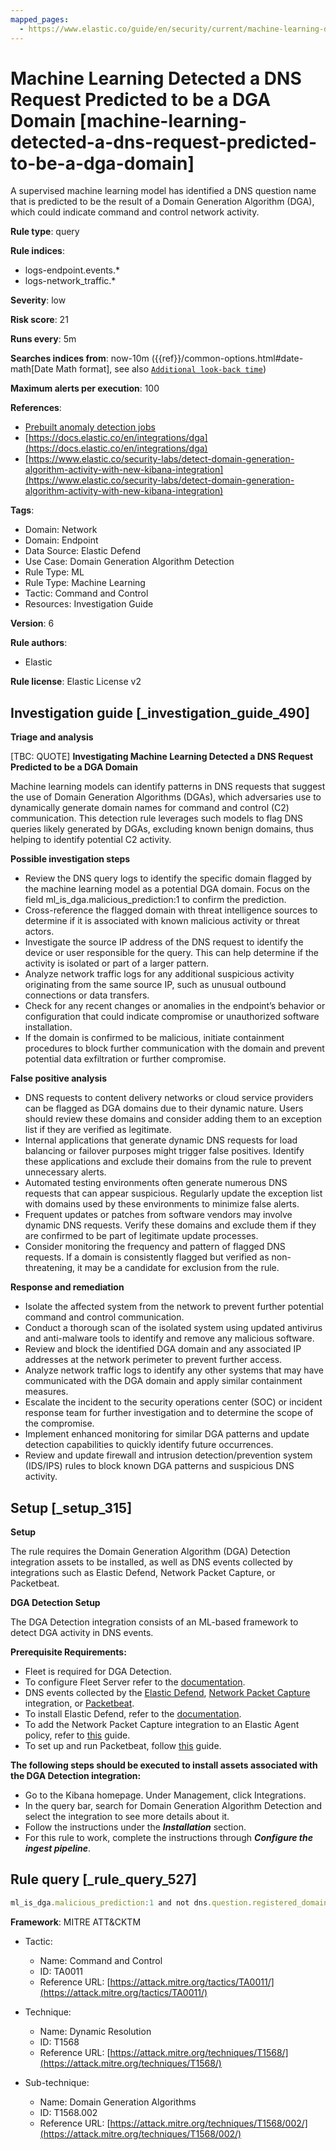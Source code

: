 ```yaml
---
mapped_pages:
  - https://www.elastic.co/guide/en/security/current/machine-learning-detected-a-dns-request-predicted-to-be-a-dga-domain.html
---
```


# Machine Learning Detected a DNS Request Predicted to be a DGA Domain [machine-learning-detected-a-dns-request-predicted-to-be-a-dga-domain]

A supervised machine learning model has identified a DNS question name that is predicted to be the result of a Domain Generation Algorithm (DGA), which could indicate command and control network activity.

**Rule type**: query

**Rule indices**:

* logs-endpoint.events.*
* logs-network_traffic.*

**Severity**: low

**Risk score**: 21

**Runs every**: 5m

**Searches indices from**: now-10m ({{ref}}/common-options.html#date-math[Date Math format], see also [`Additional look-back time`](docs-content://solutions/security/detect-and-alert/create-detection-rule.md#rule-schedule))

**Maximum alerts per execution**: 100

**References**:

* [Prebuilt anomaly detection jobs](docs-content://reference/security/prebuilt-anomaly-detection-jobs.md)
* [https://docs.elastic.co/en/integrations/dga](https://docs.elastic.co/en/integrations/dga)
* [https://www.elastic.co/security-labs/detect-domain-generation-algorithm-activity-with-new-kibana-integration](https://www.elastic.co/security-labs/detect-domain-generation-algorithm-activity-with-new-kibana-integration)

**Tags**:

* Domain: Network
* Domain: Endpoint
* Data Source: Elastic Defend
* Use Case: Domain Generation Algorithm Detection
* Rule Type: ML
* Rule Type: Machine Learning
* Tactic: Command and Control
* Resources: Investigation Guide

**Version**: 6

**Rule authors**:

* Elastic

**Rule license**: Elastic License v2

## Investigation guide [_investigation_guide_490]

**Triage and analysis**

[TBC: QUOTE]
**Investigating Machine Learning Detected a DNS Request Predicted to be a DGA Domain**

Machine learning models can identify patterns in DNS requests that suggest the use of Domain Generation Algorithms (DGAs), which adversaries use to dynamically generate domain names for command and control (C2) communication. This detection rule leverages such models to flag DNS queries likely generated by DGAs, excluding known benign domains, thus helping to identify potential C2 activity.

**Possible investigation steps**

* Review the DNS query logs to identify the specific domain flagged by the machine learning model as a potential DGA domain. Focus on the field ml_is_dga.malicious_prediction:1 to confirm the prediction.
* Cross-reference the flagged domain with threat intelligence sources to determine if it is associated with known malicious activity or threat actors.
* Investigate the source IP address of the DNS request to identify the device or user responsible for the query. This can help determine if the activity is isolated or part of a larger pattern.
* Analyze network traffic logs for any additional suspicious activity originating from the same source IP, such as unusual outbound connections or data transfers.
* Check for any recent changes or anomalies in the endpoint’s behavior or configuration that could indicate compromise or unauthorized software installation.
* If the domain is confirmed to be malicious, initiate containment procedures to block further communication with the domain and prevent potential data exfiltration or further compromise.

**False positive analysis**

* DNS requests to content delivery networks or cloud service providers can be flagged as DGA domains due to their dynamic nature. Users should review these domains and consider adding them to an exception list if they are verified as legitimate.
* Internal applications that generate dynamic DNS requests for load balancing or failover purposes might trigger false positives. Identify these applications and exclude their domains from the rule to prevent unnecessary alerts.
* Automated testing environments often generate numerous DNS requests that can appear suspicious. Regularly update the exception list with domains used by these environments to minimize false alerts.
* Frequent updates or patches from software vendors may involve dynamic DNS requests. Verify these domains and exclude them if they are confirmed to be part of legitimate update processes.
* Consider monitoring the frequency and pattern of flagged DNS requests. If a domain is consistently flagged but verified as non-threatening, it may be a candidate for exclusion from the rule.

**Response and remediation**

* Isolate the affected system from the network to prevent further potential command and control communication.
* Conduct a thorough scan of the isolated system using updated antivirus and anti-malware tools to identify and remove any malicious software.
* Review and block the identified DGA domain and any associated IP addresses at the network perimeter to prevent further access.
* Analyze network traffic logs to identify any other systems that may have communicated with the DGA domain and apply similar containment measures.
* Escalate the incident to the security operations center (SOC) or incident response team for further investigation and to determine the scope of the compromise.
* Implement enhanced monitoring for similar DGA patterns and update detection capabilities to quickly identify future occurrences.
* Review and update firewall and intrusion detection/prevention system (IDS/IPS) rules to block known DGA patterns and suspicious DNS activity.


## Setup [_setup_315]

**Setup**

The rule requires the Domain Generation Algorithm (DGA) Detection integration assets to be installed, as well as DNS events collected by integrations such as Elastic Defend, Network Packet Capture, or Packetbeat.

**DGA Detection Setup**

The DGA Detection integration consists of an ML-based framework to detect DGA activity in DNS events.

**Prerequisite Requirements:**

* Fleet is required for DGA Detection.
* To configure Fleet Server refer to the [documentation](docs-content://reference/ingestion-tools/fleet/fleet-server.md).
* DNS events collected by the [Elastic Defend](https://docs.elastic.co/en/integrations/endpoint), [Network Packet Capture](https://docs.elastic.co/integrations/network_traffic) integration, or [Packetbeat](beats://reference/packetbeat/packetbeat-overview.md).
* To install Elastic Defend, refer to the [documentation](docs-content://solutions/security/configure-elastic-defend/install-elastic-defend.md).
* To add the Network Packet Capture integration to an Elastic Agent policy, refer to [this](docs-content://reference/ingestion-tools/fleet/add-integration-to-policy.md) guide.
* To set up and run Packetbeat, follow [this](beats://reference/packetbeat/setting-up-running.md) guide.

**The following steps should be executed to install assets associated with the DGA Detection integration:**

* Go to the Kibana homepage. Under Management, click Integrations.
* In the query bar, search for Domain Generation Algorithm Detection and select the integration to see more details about it.
* Follow the instructions under the ***Installation*** section.
* For this rule to work, complete the instructions through ***Configure the ingest pipeline***.


## Rule query [_rule_query_527]

```js
ml_is_dga.malicious_prediction:1 and not dns.question.registered_domain:avsvmcloud.com
```

**Framework**: MITRE ATT&CKTM

* Tactic:

    * Name: Command and Control
    * ID: TA0011
    * Reference URL: [https://attack.mitre.org/tactics/TA0011/](https://attack.mitre.org/tactics/TA0011/)

* Technique:

    * Name: Dynamic Resolution
    * ID: T1568
    * Reference URL: [https://attack.mitre.org/techniques/T1568/](https://attack.mitre.org/techniques/T1568/)

* Sub-technique:

    * Name: Domain Generation Algorithms
    * ID: T1568.002
    * Reference URL: [https://attack.mitre.org/techniques/T1568/002/](https://attack.mitre.org/techniques/T1568/002/)



